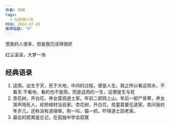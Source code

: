 ```yaml
---
作者: 耳根
tags:
  - 仙侠类小说
时间: 2024-07-01
推荐指数: "9"
---
```

恨我的人很多，但是我仍活得很好

红尘滚滚，大梦一场

## 经典语录


1. 这雨，出生于天，死于大地，中间的过程，便是人生。我之所以看这雨水，不看天 不看地，看的也不是雨，而是这雨的一生，这便是生与死
2. 杏花树，开白花，养女莫把道士家。年前二郎网上山，年后一郎尸骨寒，养女哭声陪死人，却把棺材当自家。杏花树，开白花，孩童莫要见道家，若问我的年岁几，还称没有道缘呀，狗一叫，猫一抓，吓得道士回老家。
3. 最远的距离是忘记，在孤独中学会寂寞